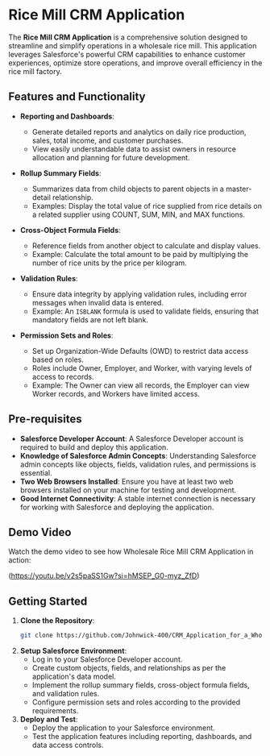 
# Rice Mill CRM Application

The **Rice Mill CRM Application** is a comprehensive solution designed to streamline and simplify operations in a wholesale rice mill. This application leverages Salesforce's powerful CRM capabilities to enhance customer experiences, optimize store operations, and improve overall efficiency in the rice mill factory.

## Features and Functionality

- **Reporting and Dashboards**: 
  - Generate detailed reports and analytics on daily rice production, sales, total income, and customer purchases.
  - View easily understandable data to assist owners in resource allocation and planning for future development.

- **Rollup Summary Fields**:
  - Summarizes data from child objects to parent objects in a master-detail relationship.
  - Examples: Display the total value of rice supplied from rice details on a related supplier using COUNT, SUM, MIN, and MAX functions.

- **Cross-Object Formula Fields**:
  - Reference fields from another object to calculate and display values.
  - Example: Calculate the total amount to be paid by multiplying the number of rice units by the price per kilogram.

- **Validation Rules**:
  - Ensure data integrity by applying validation rules, including error messages when invalid data is entered.
  - Example: An `ISBLANK` formula is used to validate fields, ensuring that mandatory fields are not left blank.

- **Permission Sets and Roles**:
  - Set up Organization-Wide Defaults (OWD) to restrict data access based on roles.
  - Roles include Owner, Employer, and Worker, with varying levels of access to records. 
  - Example: The Owner can view all records, the Employer can view Worker records, and Workers have limited access.

## Pre-requisites

- **Salesforce Developer Account**: A Salesforce Developer account is required to build and deploy this application.
- **Knowledge of Salesforce Admin Concepts**: Understanding Salesforce admin concepts like objects, fields, validation rules, and permissions is essential.
- **Two Web Browsers Installed**: Ensure you have at least two web browsers installed on your machine for testing and development.
- **Good Internet Connectivity**: A stable internet connection is necessary for working with Salesforce and deploying the application.


## Demo Video

Watch the demo video to see how Wholesale Rice Mill CRM Application in action:

(https://youtu.be/v2s5paSS1Gw?si=hMSEP_G0-myz_ZfD)

## Getting Started

1. **Clone the Repository**:
    ```bash
    git clone https://github.com/Johnwick-400/CRM_Application_for_a_Wholesale_Rice_Mill
    ```
2. **Setup Salesforce Environment**:
    - Log in to your Salesforce Developer account.
    - Create custom objects, fields, and relationships as per the application's data model.
    - Implement the rollup summary fields, cross-object formula fields, and validation rules.
    - Configure permission sets and roles according to the provided requirements.
3. **Deploy and Test**:
    - Deploy the application to your Salesforce environment.
    - Test the application features including reporting, dashboards, and data access controls.

